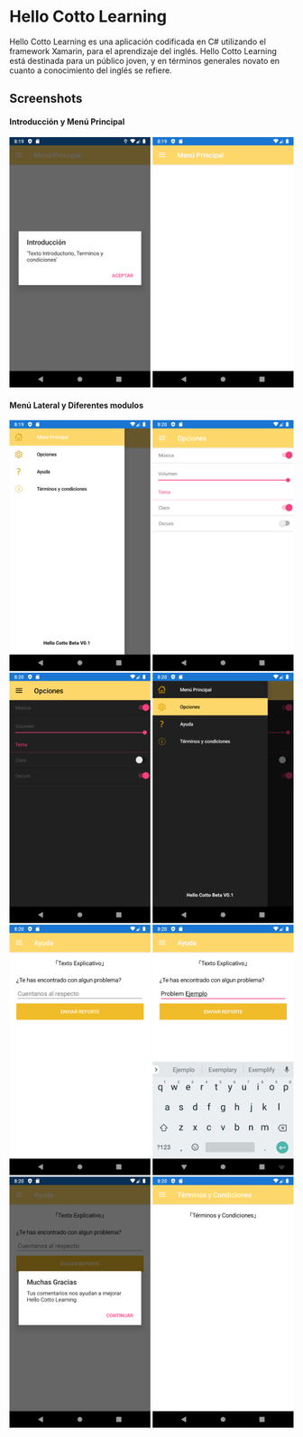 # Hello Cotto Learning

Hello Cotto Learning es una aplicación codificada en C# utilizando el framework Xamarin, para el aprendizaje del inglés. Hello Cotto Learning está destinada para un público joven, y en términos generales novato en cuanto a conocimiento del inglés se refiere.

## Screenshots

#### Introducción y Menú Principal
<kbd><img width="250" src="screenshots/Screenshot_1624306795.png" /></kbd>
<kbd><img width="250" src="screenshots/Screenshot_1624306797.png" /></kbd>

#### Menú Lateral y Diferentes modulos
<kbd><img width="250" src="screenshots/Screenshot_1624306799.png" /></kbd>
<kbd><img width="250" src="screenshots/Screenshot_1624306802.png" /></kbd>
<kbd><img width="250" src="screenshots/Screenshot_1624306827.png" /></kbd>
<kbd><img width="250" src="screenshots/Screenshot_1624306829.png" /></kbd>
<kbd><img width="250" src="screenshots/Screenshot_1624306805.png" /></kbd>
<kbd><img width="250" src="screenshots/Screenshot_1624306818.png" /></kbd>
<kbd><img width="250" src="screenshots/Screenshot_1624306820.png" /></kbd>
<kbd><img width="250" src="screenshots/Screenshot_1624306823.png" /></kbd>
